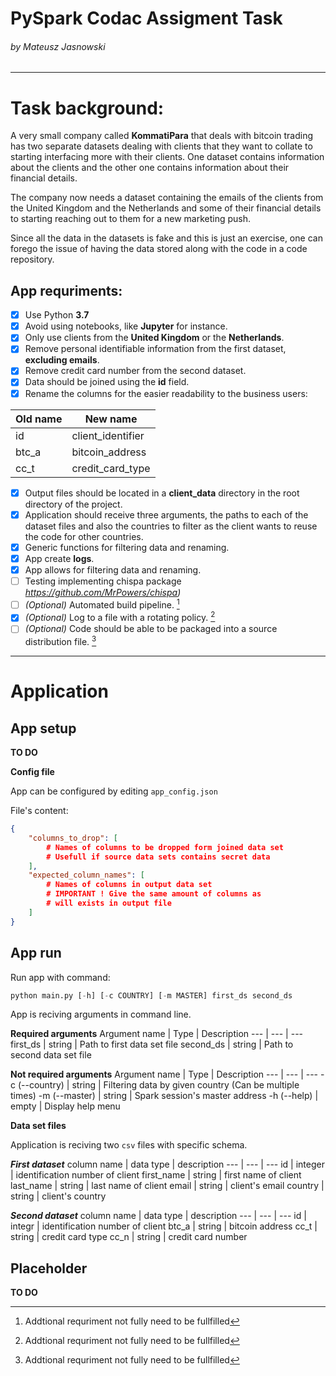 # PySpark Codac Assigment Task
###### *by Mateusz Jasnowski*
---
# Task background:
A very small company called **KommatiPara** that deals with bitcoin trading has two separate datasets dealing with clients that they want to collate to starting interfacing more with their clients. One dataset contains information about the clients and the other one contains information about their financial details.

The company now needs a dataset containing the emails of the clients from the United Kingdom and the Netherlands and some of their financial details to starting reaching out to them for a new marketing push.

Since all the data in the datasets is fake and this is just an exercise, one can forego the issue of having the data stored along with the code in a code repository.
## App requriments:
- [x] Use Python **3.7**
- [x] Avoid using notebooks, like **Jupyter** for instance.
- [x] Only use clients from the **United Kingdom** or the **Netherlands**.
- [x] Remove personal identifiable information from the first dataset, **excluding emails**.
- [x] Remove credit card number from the second dataset.
- [x] Data should be joined using the **id** field.
- [x] Rename the columns for the easier readability to the business users:

|Old name|New name|
|--|--|
|id|client_identifier|
|btc_a|bitcoin_address|
|cc_t|credit_card_type|

- [x] Output files should be located in a **client_data** directory in the root directory of the project.
- [x] Application should receive three arguments, the paths to each of the dataset files and also the countries to filter as the client wants to reuse the code for other countries.
- [x] Generic functions for filtering data and renaming.
- [x] App create **logs**.
- [x] App allows for filtering data and renaming.
- [ ] Testing implementing chispa package *https://github.com/MrPowers/chispa)*
- [ ] *(Optional)* Automated build pipeline. [^1]
- [x] *(Optional)* Log to a file with a rotating policy. [^1]
- [ ] *(Optional)* Code should be able to be packaged into a source distribution file. [^1]

[^1]: Addtional requriment not fully need to be fullfilled
---
# Application
## App setup
**TO DO**

**Config file**

App can be configured by editing ```app_config.json```

File's content:
```json
{
    "columns_to_drop": [
        # Names of columns to be dropped form joined data set
        # Usefull if source data sets contains secret data
    ],
    "expected_column_names": [
        # Names of columns in output data set
        # IMPORTANT ! Give the same amount of columns as
        # will exists in output file
    ]
}
```


## App run

Run app with command:
```python
python main.py [-h] [-c COUNTRY] [-m MASTER] first_ds second_ds
```

App is reciving arguments in command line.

**Required arguments**
Argument name | Type | Description
--- | --- | ---
first_ds | string | Path to first data set file
second_ds | string | Path to second data set file

**Not required arguments**
Argument name | Type | Description
--- | --- | ---
-c (--country) | string | Filtering data by given country (Can be multiple times)
-m (--master) | string | Spark session's master address
-h (--help) | empty | Display help menu

**Data set files**

Application is reciving two ```csv``` files with specific schema.

***First dataset***
column name | data type | description
--- | --- | ---
id | integer | identification number of client
first_name | string | first name of client
last_name | string | last name of client
email | string | client's email
country | string | client's country

***Second dataset***
column name | data type | description
--- | --- | ---
id | integr | identification number of client
btc_a | string | bitcoin address
cc_t | string | credit card type
cc_n | string | credit card number

## Placeholder

**TO DO**

